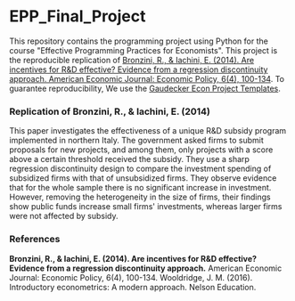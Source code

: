 # EPP_Final_Project

This repository contains the programming project using Python for the course "Effective Programming Practices for Economists". This project is the reproducible replication of [Bronzini, R., & Iachini, E. (2014). Are incentives for R&D effective? Evidence from a regression discontinuity approach. American Economic Journal: Economic Policy, 6(4), 100-134](https://www.aeaweb.org/articles?id=10.1257/pol.6.4.100). To guarantee reproducibility, We use the [Gaudecker Econ Project Templates](https://econ-project-templates.readthedocs.io/en/stable/).

### Replication of Bronzini, R., & Iachini, E. (2014)

This paper investigates the effectiveness of a unique R&D subsidy program implemented in northern Italy. The government asked firms to submit proposals for new projects, and among them, only projects with a score above a certain threshold received the subsidy. They use a sharp regression discontinuity design to compare the investment spending of subsidized firms with that of unsubsidized firms. They observe evidence that for the whole sample there is no significant increase in investment. However, removing the heterogeneity in the size of firms, their findings show public funds increase small firms' investments, whereas larger firms were not affected by subsidy.

### References

****Bronzini, R., & Iachini, E. (2014). Are incentives for R&D effective? Evidence from a regression discontinuity approach.**** American Economic Journal: Economic Policy, 6(4), 100-134. 
Wooldridge, J. M. (2016). Introductory econometrics: A modern approach. Nelson Education.


